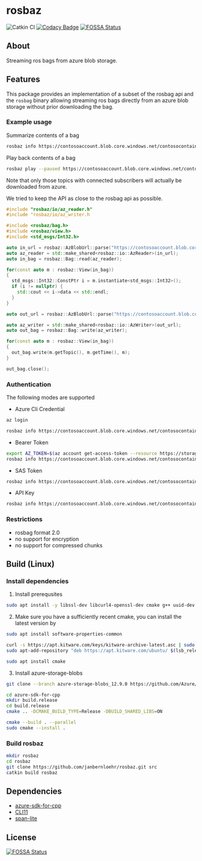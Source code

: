 # rosbaz

![Catkin CI](https://github.com/janbernloehr/rosbaz/workflows/Catkin%20CI/badge.svg) [![Codacy Badge](https://api.codacy.com/project/badge/Grade/3338150d8ef54a1d949264825e84686f)](https://app.codacy.com/manual/janbernloehr/rosbaz?utm_source=github.com&utm_medium=referral&utm_content=janbernloehr/rosbaz&utm_campaign=Badge_Grade_Dashboard) [![FOSSA Status](https://app.fossa.com/api/projects/git%2Bgithub.com%2Fjanbernloehr%2Frosbaz.svg?type=shield)](https://app.fossa.com/projects/git%2Bgithub.com%2Fjanbernloehr%2Frosbaz?ref=badge_shield)

## About

Streaming ros bags from azure blob storage.

## Features

This package provides an implementation of a subset of the rosbag api and the `rosbag` binary allowing streaming ros bags directly from an azure blob storage without prior downloading the bag.

### Example usage

Summarize contents of a bag

```bash
rosbaz info https://contosoaccount.blob.core.windows.net/contosocontainer/my.bag
```

Play back contents of a bag

```bash
rosbaz play --paused https://contosoaccount.blob.core.windows.net/contosocontainer/my.bag
```

Note that only those topics with connected subscribers will actually be downloaded from azure.

We tried to keep the API as close to the rosbag api as possible.

```c++
#include "rosbaz/io/az_reader.h"
#include "rosbaz/io/az_writer.h

#include <rosbaz/bag.h>
#include <rosbaz/view.h>
#include <std_msgs/Int32.h>

auto in_url = rosbaz::AzBlobUrl::parse("https://contosoaccount.blob.core.windows.net/contosocontainer/my.bag?SAS_TOKEN");
auto az_reader = std::make_shared<rosbaz::io::AzReader>(in_url);
auto in_bag = rosbaz::Bag::read(az_reader);

for(const auto m : rosbaz::View(in_bag))
{
  std_msgs::Int32::ConstPtr i = m.instantiate<std_msgs::Int32>();
  if (i != nullptr) {
    std::cout << i->data << std::endl;
  }
}

auto out_url = rosbaz::AzBlobUrl::parse("https://contosoaccount.blob.core.windows.net/contosocontainer/other.bag?SAS_TOKEN");

auto az_writer = std::make_shared<rosbaz::io::AzWriter>(out_url);
auto out_bag = rosbaz::Bag::write(az_writer);

for(const auto m : rosbaz::View(in_bag))
{
  out_bag.write(m.getTopic(), m.getTime(), m);
}

out_bag.close();
```

### Authentication

The following modes are supported

-   Azure Cli Credential

```bash
az login

rosbaz info https://contosoaccount.blob.core.windows.net/contosocontainer/my.bag
```

-   Bearer Token

```bash
export AZ_TOKEN=$(az account get-access-token --resource https://storage.azure.com/ -o tsv --query accessToken)
rosbaz info https://contosoaccount.blob.core.windows.net/contosocontainer/my.bag --token $AZ_TOKEN
```

-   SAS Token

```bash
rosbaz info https://contosoaccount.blob.core.windows.net/contosocontainer/my.bag?SAS_TOKEN
```

-   API Key

```bash
rosbaz info https://contosoaccount.blob.core.windows.net/contosocontainer/my.bag --account-key $ACCOUNT_KEY
```

### Restrictions

-   rosbag format 2.0
-   no support for encryption
-   no support for compressed chunks

## Build (Linux)

### Install dependencies

1. Install prerequsites
```bash
sudo apt install -y libssl-dev libcurl4-openssl-dev cmake g++ uuid-dev libxml2-dev
```

2. Make sure you have a sufficiently recent cmake, you can install the latest version by
```bash
sudo apt install software-properties-common

curl -s https://apt.kitware.com/keys/kitware-archive-latest.asc | sudo apt-key add -
sudo apt-add-repository "deb https://apt.kitware.com/ubuntu/ $(lsb_release -sc) main"

sudo apt install cmake
```

3. Install azure-storage-blobs
```bash
git clone --branch azure-storage-blobs_12.9.0 https://github.com/Azure/azure-sdk-for-cpp.git

cd azure-sdk-for-cpp
mkdir build.release
cd build.release
cmake .. -DCMAKE_BUILD_TYPE=Release -DBUILD_SHARED_LIBS=ON

cmake --build . --parallel
sudo cmake --install .
```

### Build rosbaz

```bash
mkdir rosbaz
cd rosbaz
git clone https://github.com/janbernloehr/rosbaz.git src
catkin build rosbaz
```

## Dependencies

-   [azure-sdk-for-cpp](https://github.com/Azure/azure-sdk-for-cpp.git)
-   [CLI11](https://github.com/CLIUtils/CLI11)
-   [span-lite](https://github.com/martinmoene/span-lite)

## License

[![FOSSA Status](https://app.fossa.com/api/projects/git%2Bgithub.com%2Fjanbernloehr%2Frosbaz.svg?type=large)](https://app.fossa.com/projects/git%2Bgithub.com%2Fjanbernloehr%2Frosbaz?ref=badge_large)
